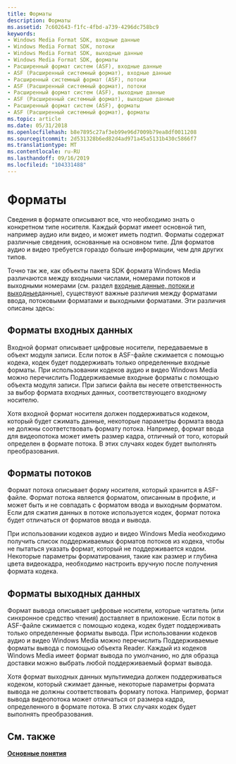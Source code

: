 ```yaml
---
title: Форматы
description: Форматы
ms.assetid: 7c602643-f1fc-4fbd-a739-4296dc758bc9
keywords:
- Windows Media Format SDK, входные данные
- Windows Media Format SDK, потоки
- Windows Media Format SDK, выходные данные
- Windows Media Format SDK, форматы
- Расширенный формат систем (ASF), входные данные
- ASF (Расширенный системный формат), входные данные
- Расширенный системный формат (ASF), потоки
- ASF (Расширенный системный формат), потоки
- Расширенный формат систем (ASF), выходные данные
- ASF (Расширенный системный формат), выходные данные
- Расширенный формат систем (ASF), форматы
- ASF (Расширенный системный формат), форматы
ms.topic: article
ms.date: 05/31/2018
ms.openlocfilehash: b8e7895c27af3eb99e96d7009b79ea8df0011208
ms.sourcegitcommit: 2d531328b6ed82d4ad971a45a5131b430c5866f7
ms.translationtype: MT
ms.contentlocale: ru-RU
ms.lasthandoff: 09/16/2019
ms.locfileid: "104331488"
---
```

# <a name="formats"></a>Форматы

Сведения в формате описывают все, что необходимо знать о конкретном типе носителя. Каждый формат имеет основной тип, например аудио или видео, и может иметь подтип. Форматы содержат различные сведения, основанные на основном типе. Для форматов аудио и видео требуется гораздо больше информации, чем для других типов.

Точно так же, как объекты пакета SDK формата Windows Media различаются между входными числами, номерами потоков и выходными номерами (см. раздел [входные данные, потоки и выходные](inputs-streams-and-outputs.md)данные), существуют важные различия между форматами ввода, потоковыми форматами и выходными форматами. Эти различия описаны здесь:

## <a name="input-formats"></a>Форматы входных данных

Входной формат описывает цифровые носители, передаваемые в объект модуля записи. Если поток в ASF-файле сжимается с помощью кодека, кодек будет поддерживать только определенные входные форматы. При использовании кодеков аудио и видео Windows Media можно перечислить Поддерживаемые входные форматы с помощью объекта модуля записи. При записи файла вы несете ответственность за выбор формата входных данных, соответствующего входному носителю.

Хотя входной формат носителя должен поддерживаться кодеком, который будет сжимать данные, некоторые параметры формата ввода не должны соответствовать формату потока. Например, формат ввода для видеопотока может иметь размер кадра, отличный от того, который определен в формате потока. В этих случаях кодек будет выполнять преобразования.

## <a name="stream-formats"></a>Форматы потоков

Формат потока описывает форму носителя, который хранится в ASF-файле. Формат потока является форматом, описанным в профиле, и может быть и не совпадать с форматом ввода и выходным форматом. Если для сжатия данных в потоке используется кодек, формат потока будет отличаться от форматов ввода и вывода.

При использовании кодеков аудио и видео Windows Media необходимо получить список поддерживаемых форматов потоков из кодека, чтобы не пытаться указать формат, который не поддерживается кодом. Некоторые параметры форматирования, такие как размер и глубина цвета видеокадра, необходимо настроить вручную после получения формата кодека.

## <a name="output-formats"></a>Форматы выходных данных

Формат вывода описывает цифровые носители, которые читатель (или синхронное средство чтения) доставляет в приложение. Если поток в ASF-файле сжимается с помощью кодека, кодек будет поддерживать только определенные форматы вывода. При использовании кодеков аудио и видео Windows Media можно перечислить Поддерживаемые форматы вывода с помощью объекта Reader. Каждый из кодеков Windows Media имеет формат вывода по умолчанию, но для образца доставки можно выбрать любой поддерживаемый формат вывода.

Хотя формат выходных данных мультимедиа должен поддерживаться кодеком, который сжимает данные, некоторые параметры формата вывода не должны соответствовать формату потока. Например, формат вывода видеопотока может отличаться от размера кадра, определенного в формате потока. В этих случаях кодек будет выполнять преобразования.

## <a name="related-topics"></a>См. также

<dl> <dt>

[**Основные понятия**](concepts.md)
</dt> </dl>

 

 




